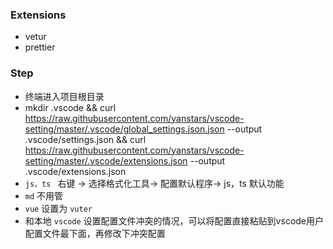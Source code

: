 
### Extensions
- vetur
- prettier

### Step

- 终端进入项目根目录
- mkdir .vscode && curl https://raw.githubusercontent.com/yanstars/vscode-setting/master/.vscode/global_settings.json.json --output .vscode/settings.json
&& curl https://raw.githubusercontent.com/yanstars/vscode-setting/master/.vscode/extensions.json --output .vscode/extensions.json
- `js，ts ` 右键   -> 选择格式化工具-> 配置默认程序-> js，ts 默认功能
- `md` 不用管
- `vue` 设置为 `vuter`
-  和本地 `vscode` 设置配置文件冲突的情况，可以将配置直接粘贴到vscode用户配置文件最下面，再修改下冲突配置
